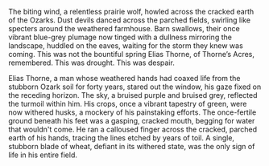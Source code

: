 The biting wind, a relentless prairie wolf, howled across the cracked earth of the Ozarks.  Dust devils danced across the parched fields, swirling like specters around the weathered farmhouse.  Barn swallows, their once vibrant blue-grey plumage now tinged with a dullness mirroring the landscape, huddled on the eaves, waiting for the storm they knew was coming.  This was not the bountiful spring Elias Thorne, of Thorne’s Acres, remembered.  This was drought.  This was despair.

Elias Thorne, a man whose weathered hands had coaxed life from the stubborn Ozark soil for forty years, stared out the window, his gaze fixed on the receding horizon.  The sky, a bruised purple and bruised grey, reflected the turmoil within him.  His crops, once a vibrant tapestry of green, were now withered husks, a mockery of his painstaking efforts.  The once-fertile ground beneath his feet was a gasping, cracked mouth, begging for water that wouldn't come.  He ran a calloused finger across the cracked, parched earth of his hands, tracing the lines etched by years of toil.  A single, stubborn blade of wheat, defiant in its withered state, was the only sign of life in his entire field.
